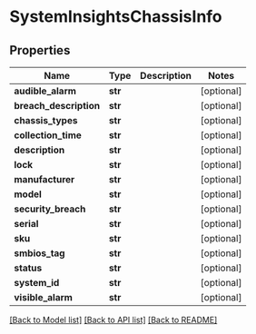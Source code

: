 # SystemInsightsChassisInfo

## Properties
Name | Type | Description | Notes
------------ | ------------- | ------------- | -------------
**audible_alarm** | **str** |  | [optional] 
**breach_description** | **str** |  | [optional] 
**chassis_types** | **str** |  | [optional] 
**collection_time** | **str** |  | [optional] 
**description** | **str** |  | [optional] 
**lock** | **str** |  | [optional] 
**manufacturer** | **str** |  | [optional] 
**model** | **str** |  | [optional] 
**security_breach** | **str** |  | [optional] 
**serial** | **str** |  | [optional] 
**sku** | **str** |  | [optional] 
**smbios_tag** | **str** |  | [optional] 
**status** | **str** |  | [optional] 
**system_id** | **str** |  | [optional] 
**visible_alarm** | **str** |  | [optional] 

[[Back to Model list]](../README.md#documentation-for-models) [[Back to API list]](../README.md#documentation-for-api-endpoints) [[Back to README]](../README.md)


